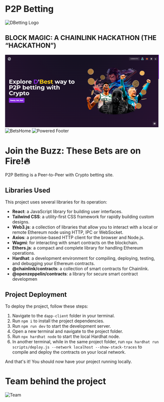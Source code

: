 # P2P Betting
![DBetting Logo](./dapp-client/src/assets/LogoBetting.ico)

## BLOCK MAGIC: A CHAINLINK HACKATHON (THE “HACKATHON”)
![DBetting Landing](./dapp-client/src/assets/landing.png)
![BetsHome](https://github.com/martinllobell/dapp/assets/105290418/60e272da-4428-49e3-818d-6d157e83b467)
![Powered Footer](https://github.com/martinllobell/dapp/assets/105290418/5077c350-2398-4dd1-b977-f606f9c32572)


# Join the Buzz: These Bets are on Fire!🔥
P2P Betting is a Peer-to-Peer with Crypto betting site.

## Libraries Used
This project uses several libraries for its operation:

- **React**: a JavaScript library for building user interfaces.
- **Tailwind CSS**: a utility-first CSS framework for rapidly building custom designs.
- **Web3.js**: a collection of libraries that allow you to interact with a local or remote Ethereum node using HTTP, IPC or WebSocket.
- **Axios**: a promise-based HTTP client for the browser and Node.js.
- **Wagmi**: for interacting with smart contracts on the blockchain.
- **Ethers.js**: a compact and complete library for handling Ethereum operations.
- **Hardhat**: a development environment for compiling, deploying, testing, and debugging your Ethereum contracts.
- **@chainlink/contracts**: a collection of smart contracts for Chainlink.
- **@openzeppelin/contracts**: a library for secure smart contract developmen

## Project Deployment
To deploy the project, follow these steps:

1. Navigate to the `dapp-client` folder in your terminal.
2. Run `npm i` to install the project dependencies.
3. Run `npm run dev` to start the development server.
4. Open a new terminal and navigate to the project folder.
5. Run `npx hardhat node` to start the local Hardhat node.
6. In another terminal, while in the same project folder, run `npx hardhat run scripts/deploy.js --network localhost --show-stack-traces` to compile and deploy the contracts on your local network.

And that's it! You should now have your project running locally.

# Team behind the project
![Team](https://github.com/martinllobell/dapp/assets/105290418/df85e803-85b4-4688-bcfe-640d68589c16)


